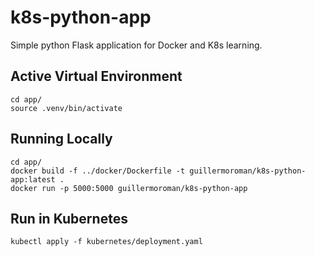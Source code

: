 # k8s-python-app
Simple python Flask application for Docker and K8s learning.

## Active Virtual Environment
```
cd app/
source .venv/bin/activate
```

## Running Locally
```
cd app/
docker build -f ../docker/Dockerfile -t guillermoroman/k8s-python-app:latest .
docker run -p 5000:5000 guillermoroman/k8s-python-app
```

## Run in Kubernetes
```
kubectl apply -f kubernetes/deployment.yaml
```